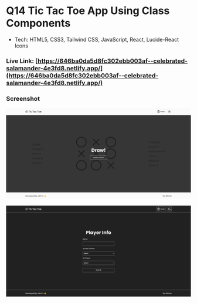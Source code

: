 # Q14 Tic Tac Toe App Using Class Components


- Tech: HTML5, CSS3, Tailwind CSS, JavaScript, React, Lucide-React Icons


### Live Link: [https://646ba0da5d8fc302ebb003af--celebrated-salamander-4e3fd8.netlify.app/](https://646ba0da5d8fc302ebb003af--celebrated-salamander-4e3fd8.netlify.app/)


### Screenshot


![Screenshot-2](./Screenshot/Screenshot-2-min.png)


![Screenshot-1](./Screenshot/Screenshot-1-min.png)